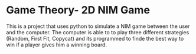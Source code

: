 # Game Theory- 2D NIM Game
 This is a project that uses python to simulate a NIM game between  the user and the computer. The computer is able to to play three different strategies (Random, First Fit, Copycat) and its programmed to finde the best way to win if a player gives him a winning board. 
